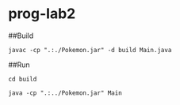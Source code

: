 # prog-lab2

##Build

```javac -cp ".:./Pokemon.jar" -d build Main.java```

##Run

```cd build```

```java -cp ".:../Pokemon.jar" Main```
